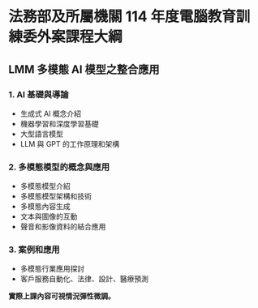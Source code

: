 # 法務部及所屬機關 114 年度電腦教育訓練委外案課程大綱


## LMM 多模態 AI 模型之整合應用

### 1. AI 基礎與導論

- 生成式 AI 概念介紹
- 機器學習和深度學習基礎
- 大型語言模型
- LLM 與 GPT 的工作原理和架構

### 2. 多模態模型的概念與應用

- 多模態模型介紹
- 多模態模型架構和技術
- 多模態內容生成
- 文本與圖像的互動
- 聲音和影像資料的結合應用

### 3. 案例和應用

- 多模態行業應用探討
- 客戶服務自動化、法律、設計、醫療預測

**實際上課內容可視情況彈性微調。**